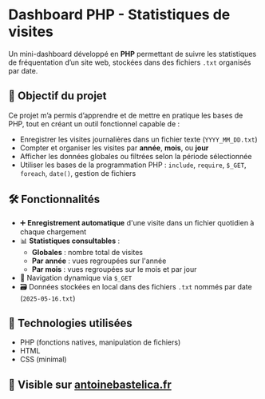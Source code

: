 # Dashboard PHP - Statistiques de visites

Un mini-dashboard développé en **PHP** permettant de suivre les statistiques de fréquentation d’un site web, stockées dans des fichiers `.txt` organisés par date.

## 🎯 Objectif du projet

Ce projet m’a permis d’apprendre et de mettre en pratique les bases de PHP, tout en créant un outil fonctionnel capable de :
- Enregistrer les visites journalières dans un fichier texte (`YYYY_MM_DD.txt`)
- Compter et organiser les visites par **année**, **mois**, ou **jour** 
- Afficher les données globales ou filtrées selon la période sélectionnée
- Utiliser les bases de la programmation PHP : `include`, `require`, `$_GET`, `foreach`, `date()`, gestion de fichiers

## 🛠️ Fonctionnalités

- ➕ **Enregistrement automatique** d'une visite dans un fichier quotidien à chaque chargement
- 📊 **Statistiques consultables** :
  - **Globales** : nombre total de visites
  - **Par année** : vues regroupées sur l'année
  - **Par mois** : vues regroupées sur le mois et par jour
- 🧩 Navigation dynamique via `$_GET`
- 🗃️ Données stockées en local dans des fichiers `.txt` nommés par date (`2025-05-16.txt`)

## 🔧 Technologies utilisées

- PHP (fonctions natives, manipulation de fichiers)
- HTML
- CSS (minimal)

## 🚀 Visible sur [antoinebastelica.fr]([https://antoinebastelica.fr/Projets/Calculette/calc.html](https://antoinebastelica.fr/Projets/Dashboard/basicContent/connect.php))
